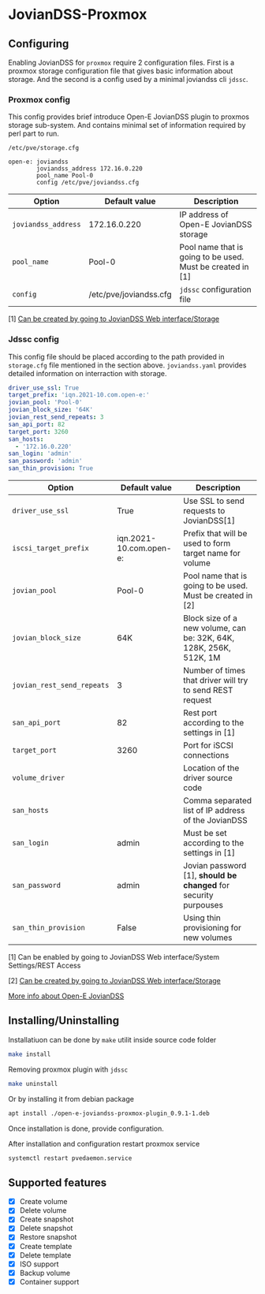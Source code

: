 # JovianDSS-Proxmox

## Configuring

Enabling JovianDSS for `proxmox` require 2 configuration files.
First is a proxmox storage configuration file that gives basic information about storage.
And the second is a config used by a minimal joviandss cli `jdssc`.

### Proxmox config

This config provides brief introduce Open-E JovianDSS plugin to proxmos storage sub-system.
And contains minimal set of information required by perl part to run.

`/etc/pve/storage.cfg` 

```
open-e: joviandss
        joviandss_address 172.16.0.220
        pool_name Pool-0
        config /etc/pve/joviandss.cfg
```

| Option                     | Default value                     | Description                                                         |
|----------------------------|-----------------------------------|---------------------------------------------------------------------|
| `joviandss_address`        | 172.16.0.220                      | IP address of Open-E JovianDSS storage                              |
| `pool_name`                | Pool-0                            | Pool name that is going to be used. Must be created in \[1\]        |
| `config`                   | /etc/pve/joviandss.cfg            | `jdssc` configuration file                                          |

[1] [Can be created by going to JovianDSS Web interface/Storage](https://www.open-e.com/site_media/download/documents/Open-E-JovianDSS-Advanced-Metro-High-Avability-Cluster-Step-by-Step-2rings.pdf)

### Jdssc config

This config file should be placed according to the path provided in `storage.cfg` file mentioned in the section above.
`joviandss.yaml` provides detailed information on interraction with storage.

```yaml
driver_use_ssl: True
target_prefix: 'iqn.2021-10.com.open-e:'
jovian_pool: 'Pool-0'
jovian_block_size: '64K'
jovian_rest_send_repeats: 3
san_api_port: 82
target_port: 3260
san_hosts: 
  - '172.16.0.220'
san_login: 'admin'
san_password: 'admin'
san_thin_provision: True
```

| Option                     | Default value                     | Description                                                         |
|----------------------------|-----------------------------------|---------------------------------------------------------------------|
| `driver_use_ssl`           | True                              | Use SSL to send requests to JovianDSS\[1\]                          |
| `iscsi_target_prefix`      | iqn.2021-10.com.open-e:           | Prefix that will be used to form target name for volume             |
| `jovian_pool`              | Pool-0                            | Pool name that is going to be used. Must be created in \[2\]        |
| `jovian_block_size`        | 64K                               | Block size of a new volume, can be: 32K, 64K, 128K, 256K, 512K, 1M  |
| `jovian_rest_send_repeats` | 3                                 | Number of times that driver will try to send REST request           |
| `san_api_port`             | 82                                | Rest port according to the settings in \[1\]                        |
| `target_port`              | 3260                              | Port for iSCSI connections                                          |
| `volume_driver`            |                                   | Location of the driver source code                                  |
| `san_hosts`                |                                   | Comma separated list of IP address of the JovianDSS                 |
| `san_login`                | admin                             | Must be set according to the settings in \[1\]                      |
| `san_password`             | admin                             | Jovian password \[1\], **should be changed** for security purpouses |
| `san_thin_provision`       | False                             | Using thin provisioning for new volumes                             |


[1] Can be enabled by going to JovianDSS Web interface/System Settings/REST Access

[2] [Can be created by going to JovianDSS Web interface/Storage](https://www.open-e.com/site_media/download/documents/Open-E-JovianDSS-Advanced-Metro-High-Avability-Cluster-Step-by-Step-2rings.pdf)

[More info about Open-E JovianDSS](http://blog.open-e.com/?s=how+to)



## Installing/Uninstalling

Installatiuon can be done by `make` utilit inside source code folder

```bash
make install
```

Removing proxmox plugin with `jdssc`
```bash
make uninstall
```

Or by installing it from debian package

```bash
apt install ./open-e-joviandss-proxmox-plugin_0.9.1-1.deb
```

Once installation is done, provide configuration.

After installation and configuration restart proxmox service

```bash
systemctl restart pvedaemon.service
```

## Supported features

- [x] Create volume
- [x] Delete volume
- [x] Create snapshot
- [x] Delete snapshot
- [x] Restore snapshot
- [x] Create template
- [x] Delete template
- [x] ISO support
- [x] Backup volume
- [x] Container support

